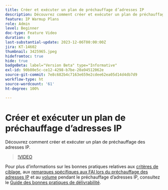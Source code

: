 ```yaml
---
title: Créer et exécuter un plan de préchauffage d’adresses IP
description: Découvrez comment créer et exécuter un plan de préchauffage des adresses IP.
feature: IP Warmup Plans
role: Admin
level: Beginner
doc-type: Feature Video
duration: 0
last-substantial-update: 2023-12-06T00:00:00Z
jira: KT-14602
thumbnail: 3425965.jpeg
hidefromtoc: true
hide: true
badgeBeta: label="Version Beta" type="Informative"
exl-id: 90b80e5c-ce12-4298-b7be-20a94512062e
source-git-commit: 7e8c682b4c7163e659e2cdee62ea05d14d4db7d9
workflow-type: ht
source-wordcount: '61'
ht-degree: 100%

---
```


# Créer et exécuter un plan de préchauffage d’adresses IP

Découvrez comment créer et exécuter un plan de préchauffage des adresses IP.

>[!VIDEO](https://video.tv.adobe.com/v/3425965/?learn=on)

Pour plus d’informations sur les bonnes pratiques relatives aux [critères de ciblage](https://experienceleague.adobe.com/fr/docs/deliverability-learn/deliverability-best-practice-guide/transition-process/targeting-criteria), aux [remarques spécifiques aux FAI lors du préchauffage des adresses IP](https://experienceleague.adobe.com/fr/docs/deliverability-learn/deliverability-best-practice-guide/transition-process/isp-specific-considerations-during-ip-warming) et au [volume](https://experienceleague.adobe.com/fr/docs/deliverability-learn/deliverability-best-practice-guide/transition-process/volume) pendant le préchauffage d’adresses IP, consultez le [Guide des bonnes pratiques de délivrabilité](https://experienceleague.adobe.com/fr/docs/deliverability-learn/deliverability-best-practice-guide/introduction).
